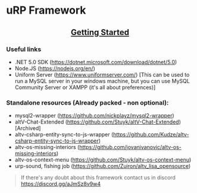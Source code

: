 # uRP Framework

<a href="https://underground-roleplay.github.io/framework/"><h2 align="center">Getting Started</h2></a>

### Useful links

-   .NET 5.0 SDK (https://dotnet.microsoft.com/download/dotnet/5.0)
-   Node.JS (https://nodejs.org/en/)
-   Uniform Server (https://www.uniformserver.com/) [This can be used to run a MySQL server in your windows machine, but you can use MySQL Community Server or XAMPP (it's all about preferences)]

### Standalone resources (Already packed - non optional):

-   mysql2-wrapper (https://github.com/nickplayz/mysql2-wrapper)
-   altV-Chat-Extended (https://github.com/Stuyk/altV-Chat-Extended) [Archived]
-   altv-csharp-entity-sync-to-js-wrapper (https://github.com/Kudze/altv-csharp-entity-sync-to-js-wrapper)
-   altv-os-missing-interiors (https://github.com/jovanivanovic/altv-os-missing-interiors)
-   altv-os-context-menu (https://github.com/Stuyk/altv-os-context-menu)
-   urp-sound, fishing job (https://github.com/Zuiron/altv_lisa_opensource)

> If there's any doubt about this framework contact us in discord https://discord.gg/aJmSz8v9w4
